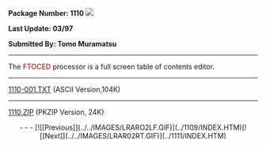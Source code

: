 <x-sas-window top="127" bottom="768" left="273" right="803">



<b>Package Number: 1110 </b>![](../../IMAGES/OS2200.JPG)


<b>Last Update: 03/97</b>


<b>Submitted By: Tomo Muramatsu</b>


&#10;
- - -
The <font color="#AF0000">FTOCED</font> processor is a full screen
table of contents editor.


&#10;
- - -
[1110-001.TXT](1110-001.TXT) (ASCII Version,104K)


&#10;
- - -
[1110.ZIP](1110.ZIP) (PKZIP Version, 24K)

<center>
- - -
[![[Previous]](../../IMAGES/LRARO2LF.GIF)](../1109/INDEX.HTM)[![[Next]](../../IMAGES/LRAR02RT.GIF)](../1111/INDEX.HTM)
</center>


</x-sas-window>